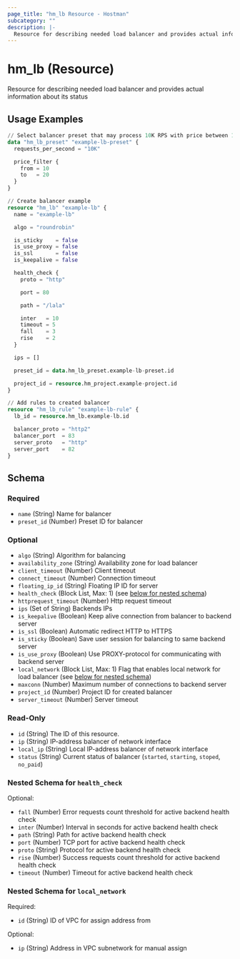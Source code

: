 ```yaml
---
page_title: "hm_lb Resource - Hostman"
subcategory: ""
description: |-
  Resource for describing needed load balancer and provides actual information about its status
---
```


# hm_lb (Resource)

Resource for describing needed load balancer and provides actual information about its status

## Usage Examples

```terraform
// Select balancer preset that may process 10K RPS with price between 10$ and 20$
data "hm_lb_preset" "example-lb-preset" {
  requests_per_second = "10K"

  price_filter {
    from = 10
    to   = 20
  }
}

// Create balancer example
resource "hm_lb" "example-lb" {
  name = "example-lb"

  algo = "roundrobin"

  is_sticky    = false
  is_use_proxy = false
  is_ssl       = false
  is_keepalive = false

  health_check {
    proto = "http"

    port = 80

    path = "/lala"

    inter   = 10
    timeout = 5
    fall    = 3
    rise    = 2
  }

  ips = []

  preset_id = data.hm_lb_preset.example-lb-preset.id

  project_id = resource.hm_project.example-project.id
}

// Add rules to created balancer
resource "hm_lb_rule" "example-lb-rule" {
  lb_id = resource.hm_lb.example-lb.id

  balancer_proto = "http2"
  balancer_port  = 83
  server_proto   = "http"
  server_port    = 82
}
```
<!-- schema generated by tfplugindocs -->
## Schema

### Required

- `name` (String) Name for balancer
- `preset_id` (Number) Preset ID for balancer

### Optional

- `algo` (String) Algorithm for balancing
- `availability_zone` (String) Availability zone for load balancer
- `client_timeout` (Number) Client timeout
- `connect_timeout` (Number) Connection timeout
- `floating_ip_id` (String) Floating IP ID for server
- `health_check` (Block List, Max: 1) (see [below for nested schema](#nestedblock--health_check))
- `httprequest_timeout` (Number) Http request timeout
- `ips` (Set of String) Backends IPs
- `is_keepalive` (Boolean) Keep alive connection from balancer to backend server
- `is_ssl` (Boolean) Automatic redirect HTTP to HTTPS
- `is_sticky` (Boolean) Save user session for balancing to same backend server
- `is_use_proxy` (Boolean) Use PROXY-protocol for communicating with backend server
- `local_network` (Block List, Max: 1) Flag that enables local network for load balancer (see [below for nested schema](#nestedblock--local_network))
- `maxconn` (Number) Maximum number of connections to backend server
- `project_id` (Number) Project ID for created balancer
- `server_timeout` (Number) Server timeout

### Read-Only

- `id` (String) The ID of this resource.
- `ip` (String) IP-address balancer of network interface
- `local_ip` (String) Local IP-address balancer of network interface
- `status` (String) Current status of balancer (`started`, `starting`, `stoped`, `no_paid`)

<a id="nestedblock--health_check"></a>
### Nested Schema for `health_check`

Optional:

- `fall` (Number) Error requests count threshold for active backend health check
- `inter` (Number) Interval in seconds for active backend health check
- `path` (String) Path for active backend health check
- `port` (Number) TCP port for active backend health check
- `proto` (String) Protocol for active backend health check
- `rise` (Number) Success requests count threshold for active backend health check
- `timeout` (Number) Timeout for active backend health check


<a id="nestedblock--local_network"></a>
### Nested Schema for `local_network`

Required:

- `id` (String) ID of VPC for assign address from

Optional:

- `ip` (String) Address in VPC subnetwork for manual assign

